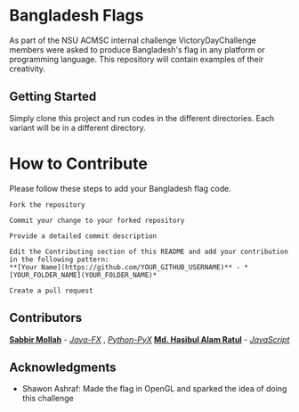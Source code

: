# Bangladesh Flags

As part of the NSU ACMSC internal challenge VictoryDayChallenge members were asked to produce Bangladesh's flag in any platform or programming language. This repository will contain examples of their creativity.

## Getting Started

Simply clone this project and run codes in the different directories.
Each variant will be in a different directory.


# How to Contribute

Please follow these steps to add your Bangladesh flag code.

```
Fork the repository
```

```
Commit your change to your forked repository 
```

```
Provide a detailed commit description 
```

```
Edit the Contributing section of this README and add your contribution in the following pattern:
**[Your Name](https://github.com/YOUR_GITHUB_USERNAME)** - *[YOUR_FOLDER_NAME](YOUR_FOLDER_NAME)*
```

```
Create a pull request
```


## Contributors
**[Sabbir Mollah](https://github.com/SabbirMollah)** - *[Java-FX](Java-FX)* , *[Python-PyX](Python-PyX)*
**[Md. Hasibul Alam Ratul](https://github.com/ratul16)** - *[JavaScript](JavaScript)*



## Acknowledgments

* Shawon Ashraf: Made the flag in OpenGL and sparked the idea of doing this challenge

